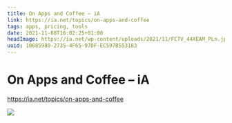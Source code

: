 ```yaml
---
title: On Apps and Coffee – iA
link: https://ia.net/topics/on-apps-and-coffee
tags: apps, pricing, tools
date: 2021-11-08T16:02:25+01:00
headImage: https://ia.net/wp-content/uploads/2021/11/FC7V_44XEAM_PLn.jpeg
uuid: 10685980-2735-4F65-97DF-EC597B553183
---
```

# On Apps and Coffee – iA

https://ia.net/topics/on-apps-and-coffee

![](https://ia.net/wp-content/uploads/2021/11/FC7V_44XEAM_PLn.jpeg)
